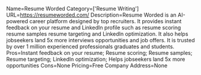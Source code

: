 Name=Resume Worded
Category=['Resume Writing']
URL=https://resumeworded.com/
Description=Resume Worded is an AI-powered career platform designed by top recruiters. It provides instant feedback on your resume and LinkedIn profile such as resume scoring resume samples resume targeting and LinkedIn optimization. It also helps jobseekers land 5x more interviews opportunities and job offers. It is trusted by over 1 million experienced professionals graduates and students.
Pros=Instant feedback on your resume; Resume scoring; Resume samples; Resume targeting; LinkedIn optimization; Helps jobseekers land 5x more opportunities
Cons=None
Pricing=Free
Company Address=None
